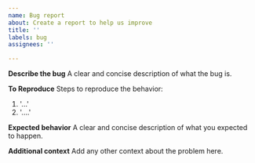 ```yaml
---
name: Bug report
about: Create a report to help us improve
title: ''
labels: bug
assignees: ''

---
```


**Describe the bug**
A clear and concise description of what the bug is.

**To Reproduce**
Steps to reproduce the behavior:
1. '...'
2. '....'

**Expected behavior**
A clear and concise description of what you expected to happen.

**Additional context**
Add any other context about the problem here.
